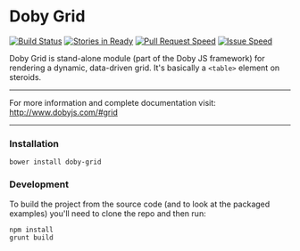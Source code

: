 
Doby Grid
=========
[![Build Status](https://travis-ci.org/EvNaverniouk/doby-grid.png)](https://travis-ci.org/EvNaverniouk/doby-grid) [![Stories in Ready](https://badge.waffle.io/globexdesigns/doby-grid.png?label=ready&title=Ready)](https://waffle.io/globexdesigns/doby-grid) [![Pull Request Speed](http://issuestats.com/github/globexdesigns/doby-grid/badge/pr?style=flat-square)](http://issuestats.com/github/globexdesigns/doby-grid) [![Issue Speed](http://issuestats.com/github/globexdesigns/doby-grid/badge/issue?style=flat-square)](http://issuestats.com/github/globexdesigns/doby-grid)

Doby Grid is stand-alone module (part of the Doby JS framework) for rendering a dynamic, data-driven grid. It's basically a `<table>` element on steroids.

---

For more information and complete documentation visit: http://www.dobyjs.com/#grid

---

### Installation

```
bower install doby-grid
```

### Development

To build the project from the source code (and to look at the packaged examples) you'll need to clone the repo and then run:

```
npm install
grunt build
```
